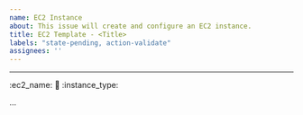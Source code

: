 ```yaml
---
name: EC2 Instance
about: This issue will create and configure an EC2 instance.
title: EC2 Template - <Title>
labels: "state-pending, action-validate"
assignees: ''
---
```


---
<!--

This template is used to configure and deploy an EC2 instance.

An example template with the minimum fields is shown below.

:name: "ec2_mario"
:email: "example@gmail.com"
:instance_type: "t2.micro"

-->

:ec2_name: 
:email: 
:instance_type: 

...